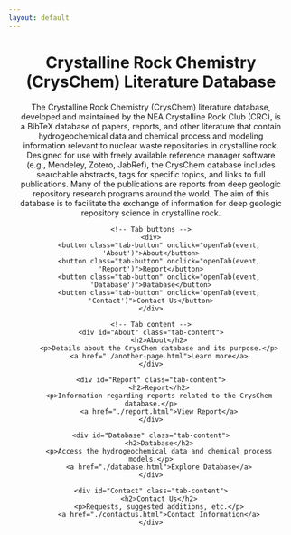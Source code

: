 ```yaml
---
layout: default
---
```


<div class="container">
    <h1>Crystalline Rock Chemistry (CrysChem) Literature Database</h1>
    <p>The Crystalline Rock Chemistry (CrysChem) literature database, developed and maintained by the NEA Crystalline Rock Club (CRC), is a BibTeX database of papers, reports, and other literature that contain hydrogeochemical data and chemical process and modeling information relevant to nuclear waste repositories in crystalline rock. Designed for use with freely available reference manager software (e.g., Mendeley, Zotero, JabRef), the CrysChem database includes searchable abstracts, tags for specific topics, and links to full publications. Many of the publications are reports from deep geologic repository research programs around the world. The aim of this database is to facilitate the exchange of information for deep geologic repository science in crystalline rock.</p>

    <!-- Tab buttons -->
    <div>
        <button class="tab-button" onclick="openTab(event, 'About')">About</button>
        <button class="tab-button" onclick="openTab(event, 'Report')">Report</button>
        <button class="tab-button" onclick="openTab(event, 'Database')">Database</button>
        <button class="tab-button" onclick="openTab(event, 'Contact')">Contact Us</button>
    </div>

    <!-- Tab content -->
    <div id="About" class="tab-content">
        <h2>About</h2>
        <p>Details about the CrysChem database and its purpose.</p>
        <a href="./another-page.html">Learn more</a>
    </div>

    <div id="Report" class="tab-content">
        <h2>Report</h2>
        <p>Information regarding reports related to the CrysChem database.</p>
        <a href="./report.html">View Report</a>
    </div>

    <div id="Database" class="tab-content">
        <h2>Database</h2>
        <p>Access the hydrogeochemical data and chemical process models.</p>
        <a href="./database.html">Explore Database</a>
    </div>

    <div id="Contact" class="tab-content">
        <h2>Contact Us</h2>
        <p>Requests, suggested additions, etc.</p>
        <a href="./contactus.html">Contact Information</a>
    </div>
</div>

<style>
    .container {
        text-align: center;
        margin: 20px;
    }
    .tab-content {
        display: none; /* Hide all tab content by default */
        margin-top: 20px;
    }
    .tab-button {
        padding: 10px 20px;
        cursor: pointer;
        background-color: #f1f1f1;
        border: none;
        border-bottom: 2px solid transparent;
        transition: background-color 0.3s;
        margin: 5px;
    }
    .tab-button:hover {
        background-color: #ddd;
    }
    .active {
        background-color: #fff;
        border-bottom: 2px solid #007bff; /* Active tab color */
    }
</style>

<script>
    // Function to open a tab
    function openTab(evt, tabName) {
        // Hide all tab content
        var i, tabcontent, tabbuttons;
        tabcontent = document.getElementsByClassName("tab-content");
        for (i = 0; i < tabcontent.length; i++) {
            tabcontent[i].style.display = "none";
        }

        // Remove the active class from all buttons
        tabbuttons = document.getElementsByClassName("tab-button");
        for (i = 0; i < tabbuttons.length; i++) {
            tabbuttons[i].className = tabbuttons[i].className.replace(" active", "");
        }

        // Show the current tab and add an "active" class to the button that opened the tab
        document.getElementById(tabName).style.display = "block";
        evt.currentTarget.className += " active";
    }

    // Open the first tab by default
    document.addEventListener("DOMContentLoaded", function() {
        document.querySelector(".tab-button").click();
    });
</script>
